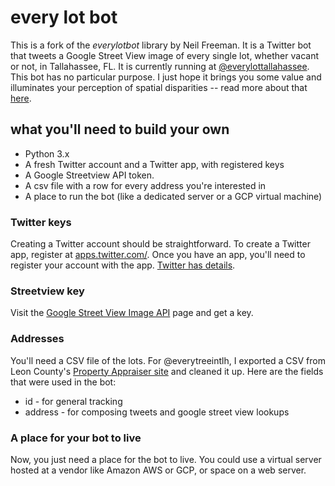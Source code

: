 # every lot bot 

This is a fork of the *everylotbot* library by Neil Freeman. It is a Twitter bot that tweets a Google Street View image of every single lot, whether vacant or not, in Tallahassee, FL. It is currently running at [@everylottallahassee](https://twitter.com/everylotinTLH). This bot has no particular purpose. I just hope it brings you some value and illuminates your perception of spatial disparities -- read more about that [here](http://fakeisthenewreal.org/everylot/).

## what you'll need to build your own

* Python 3.x
* A fresh Twitter account and a Twitter app, with registered keys
* A Google Streetview API token.
* A csv file with a row for every address you're interested in
* A place to run the bot (like a dedicated server or a GCP virtual machine)

### Twitter keys

Creating a Twitter account should be straightforward. To create a Twitter app, register at [apps.twitter.com/](http://apps.twitter.com/). Once you have an app, you'll need to register your account with the app. [Twitter has details](https://dev.twitter.com/oauth/overview/application-owner-access-tokens).

### Streetview key

Visit the [Google Street View Image API](https://developers.google.com/maps/documentation/streetview/) page and get a key.

### Addresses

You'll need a CSV file of the lots. For @everytreeintlh, I exported a CSV from Leon County's [Property Appraiser site](https://www.leonpa.org/_dnn/) and cleaned it up.  Here are the fields that were used in the bot:
* id - for general tracking
* address - for composing tweets and google street view lookups

### A place for your bot to live

Now, you just need a place for the bot to live. You could use a virtual server hosted at a vendor like Amazon AWS or GCP, or space on a web server.
